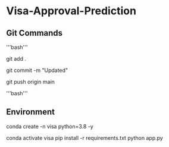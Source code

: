 # Visa-Approval-Prediction

## Git Commands

'''bash'''

git add .

git commit -m "Updated"

git push origin main

'''bash'''

## Environment 

conda create -n visa python=3.8 -y

conda activate visa
pip install -r requirements.txt
python app.py